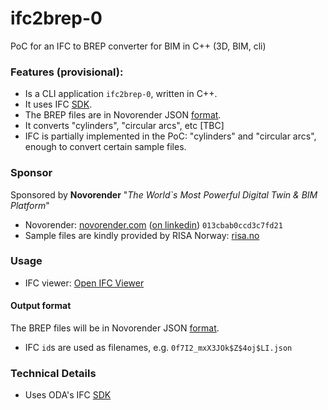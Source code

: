 # ifc2brep-0
PoC for an IFC to BREP converter for BIM  in C++ (3D, BIM, cli)

### Features (provisional):
* Is a CLI application `ifc2brep-0`, written in C++.
* It uses IFC [SDK](https://www.opendesign.com/products/ifc-sdk).
* The BREP files are in Novorender JSON [format](https://github.com/novorender/ts/blob/main/measure/worker/brep.ts).
* It converts "cylinders", "circular arcs", etc [TBC]
* IFC is partially implemented in the PoC: "cylinders" and "circular arcs", enough to convert certain sample files.

### Sponsor
Sponsored by **Novorender** "*The World`s Most Powerful Digital Twin & BIM Platform*"
* Novorender: [novorender.com](https://novorender.com/) ([on linkedin](https://www.linkedin.com/company/novorender/about/)) `013cbab0ccd3c7fd21`
* Sample files are kindly provided by RISA Norway: [risa.no](https://risa.no)

### Usage
* IFC viewer: [Open IFC Viewer](https://openifcviewer.com/)
#### Output format
The BREP files will be in Novorender JSON [format](https://github.com/novorender/ts/blob/main/measure/worker/brep.ts). 
* IFC `id`s are used as filenames, e.g. `0f7I2_mxX3JOk$Z$4oj$LI.json`

### Technical Details
* Uses ODA's IFC [SDK](https://www.opendesign.com/products/ifc-sdk)

